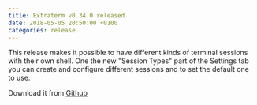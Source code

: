```yaml
---
title: Extraterm v0.34.0 released
date: 2018-05-05 20:50:00 +0100
categories: release
---
```

This release makes it possible to have different kinds of terminal sessions with their own shell. One the new "Session Types" part of the Settings tab you can create and configure different sessions and to set the default one to use.

Download it from [Github](https://github.com/sedwards2009/extraterm/releases/tag/v0.34.0)
